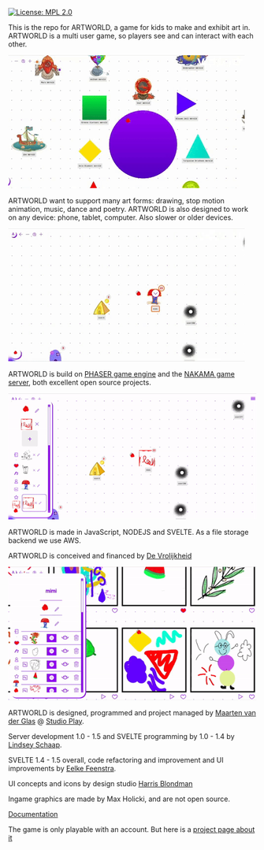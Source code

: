 [![License: MPL 2.0](https://img.shields.io/badge/License-MPL_2.0-brightgreen.svg)](https://opensource.org/licenses/MPL-2.0)

This is the repo for ARTWORLD, a game for kids to make and exhibit art in.
ARTWORLD is a multi user game, so players see and can interact with each other.

![Walk animation](public/assets/docs/gifs/walk_arond_animation.gif)

ARTWORLD want to support many art forms: drawing, stop motion animation, music, dance and poetry.
ARTWORLD is also designed to work on any device: phone, tablet, computer. Also slower or older devices.

![Walk among art GIF](public/assets/docs/gifs/walk_arond_art.gif)

ARTWORLD is build on [PHASER game engine](https://phaser.io/) and the [NAKAMA game server](https://heroiclabs.com/nakama/), both excellent open source projects.

![Alt text](public/assets/docs/gifs/change_house.gif)

ARTWORLD is made in JavaScript, NODEJS and SVELTE. As a file storage backend we use AWS.

ARTWORLD is conceived and financed by [De Vrolijkheid](https://vrolijkheid.nl/projecten/artworld)

![Art in House GIF](public/assets/docs/gifs/art_in_house.gif)

ARTWORLD is designed, programmed and project managed by [Maarten van der Glas](https://github.com/mrmaarten) @ [Studio Play](https://studioplay.nl).

Server development 1.0 - 1.5 and SVELTE programming by 1.0 - 1.4 by [Lindsey Schaap](https://github.com/linjoe2).

SVELTE 1.4 - 1.5 overall, code refactoring and improvement and UI improvements by [Eelke Feenstra](https://github.com/eelke).

UI concepts and icons by design studio [Harris Blondman](https://www.harrisblondman.nl/)

Ingame graphics are made by Max Holicki, and are not open source.

[Documentation](https://studioplaynl.github.io/ARTWORLD_client/)

The game is only playable with an account. But here is a [project page about it](https://vrolijkheid.nl/projecten/artworld/)
